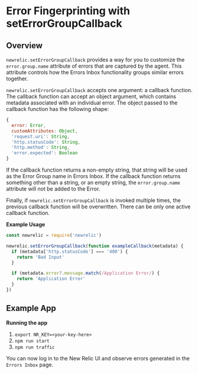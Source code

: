 # Error Fingerprinting with setErrorGroupCallback

## Overview

`newrelic.setErrorGroupCallback` provides a way for you to customize the `error.group.name` attribute of errors that are captured by the agent. This attribute controls how the Errors Inbox functionality groups similar errors together.

`newrelic.setErrorGroupCallback` accepts one argument: a callback function. The callback function can accept an object argument, which contains metadata associated with an individual error. The object passed to the callback function has the following shape:

```js
{
  error: Error,
  customAttributes: Object,
  'request.uri': String,
  'http.statusCode': String,
  'http.method': String,
  'error.expected': Boolean
}
```

If the callback function returns a non-empty string, that string will be used as the Error Group name in Errors Inbox. If the callback function returns something other than a string, or an empty string, the `error.group.name` attribute will not be added to the Error.

Finally, if `newrelic.setErrorGroupCallback` is invoked multiple times, the previous callback function will be overwritten. There can be only one active callback function.

**Example Usage**
```js
const newrelic = require('newrelic')

newrelic.setErrorGroupCallback(function exampleCallback(metadata) {
  if (metadata['http.statusCode'] === '400') {
    return 'Bad Input'
  }

  if (metadata.error?.message.match(/Application Error/) {
    return 'Application Error'
  }
})
```

## Example App

**Running the app**
1. `export NR_KEY=<your-key-here>`
2. `npm run start`
3. `npm run traffic`

You can now log in to the New Relic UI and observe errors generated in the `Errors Inbox` page.
